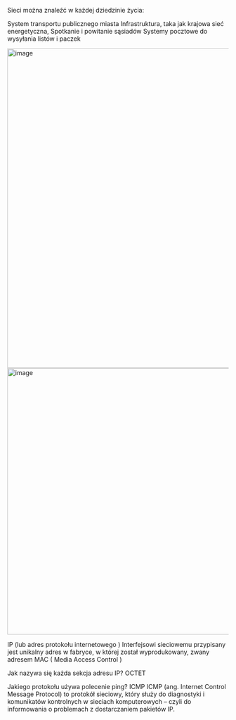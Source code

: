Sieci można znaleźć w każdej dziedzinie życia:

System transportu publicznego miasta
Infrastruktura, taka jak krajowa sieć energetyczna,
Spotkanie i powitanie sąsiadów
Systemy pocztowe do wysyłania listów i paczek

<img width="661" height="728" alt="image" src="https://github.com/user-attachments/assets/faedeb70-f526-4f56-ad64-3305684ada50" />
<img width="907" height="607" alt="image" src="https://github.com/user-attachments/assets/0ff2c80b-42df-4644-b7b7-83de9564aaf3" />

IP (lub adres protokołu internetowego )
Interfejsowi sieciowemu przypisany jest unikalny adres w fabryce, w której został wyprodukowany, zwany adresem MAC ( Media Access Control )

Jak nazywa się każda sekcja adresu IP? OCTET

Jakiego protokołu używa polecenie ping? ICMP
ICMP (ang. Internet Control Message Protocol) to protokół sieciowy, który służy do diagnostyki i komunikatów kontrolnych w sieciach komputerowych – czyli do informowania o problemach z dostarczaniem pakietów IP.

